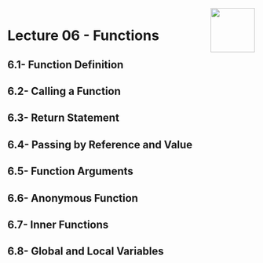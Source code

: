 <img align="right" width="90" height="90" src="https://github.com/cs-MohamedAyman/Computer-Science-Textbooks/blob/master/logos/python.jpg">

# Lecture 06 - Functions
## 6.1- Function Definition
## 6.2- Calling a Function
## 6.3- Return Statement
## 6.4- Passing by Reference and Value
## 6.5- Function Arguments
## 6.6- Anonymous Function
## 6.7- Inner Functions
## 6.8- Global and Local Variables
